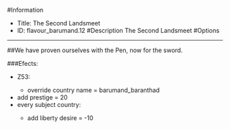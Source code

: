 #Information
 - Title: The Second Landsmeet
 - ID: flavour_barumand.12
#Description
The Second Landsmeet
#Options

___
##We have proven ourselves with the Pen, now for the sword.

###Efects:<ul><li>Z53:</li><ul><li>override country name = barumand_baranthad</li></ul><li>add prestige = 20</li><li>every subject country:</li><ul><li>add liberty desire = -10</li></ul></ul>
